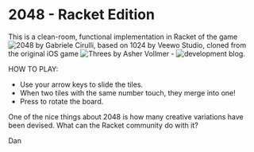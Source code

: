 2048 - Racket Edition
=====================

This is a clean-room, functional implementation in Racket of the game ![2048](http://gabrielecirulli.github.io/2048/) 
by Gabriele Cirulli, based on 1024 by Veewo Studio, cloned from the original iOS game
![Threes](https://itunes.apple.com/us/app/threes!/id779157948?mt=8) by Asher Vollmer - 
![development blog](http://asherv.com/threes/threemails/).

HOW TO PLAY: 
* Use your arrow keys to slide the tiles. 
* When two tiles with the same number touch, they merge into one!
* Press <space> to rotate the board.

One of the nice things about 2048 is how many creative variations have been devised. What can the Racket community do with it?

Dan


